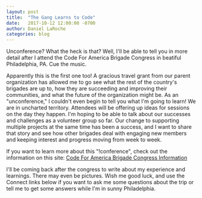 ```yaml
---
layout: post
title:  "The Gang Learns to Code"
date:   2017-10-12 12:00:00 -0700
author: Daniel LaRoche
categories: blog
---
```


Unconference? What the heck is that? Well, I'll be able to tell you in more detail after I attend the Code For America Brigade Congress in beatiful Philadelphia, PA. Cue the music.

Apparently this is the first one too! A gracious travel grant from our parent organization has allowed me to go see what the rest of the country's brigades are up to, how they are succeeding and improving their communities, and what the future of the organization might be. As an "unconference," I couldn't even begin to tell you what I'm going to learn! We are in uncharted territory. Attendees will be offering up ideas for sessions on the day they happen. I'm hoping to be able to talk about our successes and challenges as a volunteer group so far. Our change to supporting multiple projects at the same time has been a success, and I want to share that story and see how other brigades deal with engaging new members and keeping interest and progress moving from week to week.

If you want to learn more about this "!conference", check out the information on this site:
[Code For America Brigade Congress Information](https://cfabrigade.splashthat.com/)

I'll be coming back after the congress to write about my experience and learnings. There may even be pictures. Wish me good luck, and use the Connect links below if you want to ask me some questions about the trip or tell me to get some answers while I'm in sunny Philadelphia.
